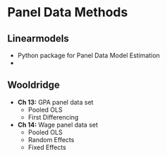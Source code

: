 # Panel Data Methods

## Linearmodels
- Python package for Panel Data Model Estimation
- 

## Wooldridge
- **Ch 13:** GPA panel data set 
  + Pooled OLS
  + First Differencing
- **Ch 14:** Wage panel data set
  + Pooled OLS
  + Random Effects
  + Fixed Effects
  
